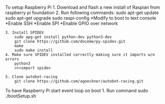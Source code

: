 To setup Raspberry Pi
	1. Download and flash a new install of Raspian from raspberry pi foundation
	2. Run following commands:
		sudo apt-get update
		sudo apt-get upgrade
		sudo raspi-config
			*Modify to boot to text console
			*Enable SSH
			*Enable SPI
			*Enable GPIO over network

	3. Install SPIDEV
		sudo apg-get install python-dev python3-dev
		git clone https://github.com/doceme/py-spidev.git
		make
		sudo make install
	4. Make sure SPIDEV installed correctly making sure it imports w/o errors
		python3
		>>>import spidev

	5. Clone autobot-racing
		git clone https://github.com/agoeckner/autobot-racing.git


To have Raspberry Pi start event loop on boot
	1. Run command
		sudo ./bootSetup.sh